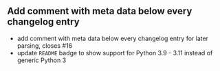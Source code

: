 ## Add comment with meta data below every changelog entry
<!--
type: feature
scope: all
affected: all
-->

- add comment with meta data below every changelog entry for later parsing, closes #16
- update `README` badge to show support for Python 3.9 - 3.11 instead of generic Python 3
